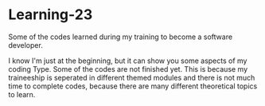 # Learning-23

Some of the codes learned during my training to become a software developer.

I know I'm just at the beginning, but it can show you some aspects of my coding Type.
Some of the codes are not finished yet. This is because my traineeship is seperated in different themed modules and there is not much time to complete codes, because there are many different theoretical topics to learn. 
